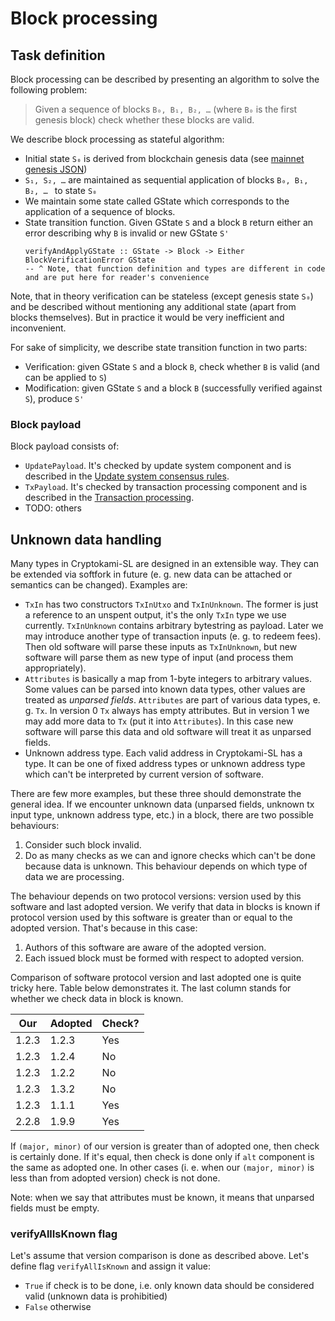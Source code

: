 # Block processing

## Task definition

Block processing can be described by presenting an algorithm to solve the following problem:

> Given a sequence of blocks `B₀, B₁, B₂, …` 
(where `B₀` is the first genesis block) check whether these blocks are valid.

We describe block processing as stateful algorithm:
* Initial state `S₀` is derived from blockchain genesis data (see [mainnet genesis JSON](https://raw.githubusercontent.com/input-output-hk/cryptokami-sl/e7cfb1724024e0db2f25ddd2eb8f8f17c0bc497f/node/mainnet-genesis.json))
* `S₁, S₂, …` are maintained as sequential application of blocks  `B₀, B₁, B₂, … ` to state `S₀`
* We maintain some state called GState which corresponds to the application of a sequence of blocks.
* State transition function. Given GState `S` and a block `B` 
return either an error describing why `B` is invalid or new GState `S'`
  ```
  verifyAndApplyGState :: GState -> Block -> Either BlockVerificationError GState
  -- ^ Note, that function definition and types are different in code and are put here for reader's convenience
  ```

Note, that in theory verification can be stateless (except genesis
state `S₀`) and be described without mentioning any additional state
(apart from blocks themselves). But in practice it would be very
inefficient and inconvenient.

For sake of simplicity, we describe state transition function in two parts:
* Verification: given GState `S` and a block `B`, check whether `B` is valid (and can be applied to `S`)
* Modification: given GState `S` and a block `B` (successfully verified against `S`), produce `S'`

### Block payload

Block payload consists of:
* `UpdatePayload`. 
  It's checked by update system component and is described in the [Update system consensus rules](us.md).
* `TxPayload`. 
  It's checked by transaction processing component and is described in the [Transaction processing](txp.md).
* TODO: others 

## Unknown data handling

Many types in Cryptokami-SL are designed in an extensible way. They can
be extended via softfork in future (e. g. new data can be attached or
semantics can be changed). Examples are:
* `TxIn` has two constructors `TxInUtxo` and `TxInUnknown`. The former
  is just a reference to an unspent output, it's the only `TxIn` type
  we use currently. `TxInUnknown` contains arbitrary bytestring as
  payload. Later we may introduce another type of transaction inputs
  (e. g. to redeem fees). Then old software will parse these inputs
  as `TxInUnknown`, but new software will parse them as new type of
  input (and process them appropriately).
* `Attributes` is basically a map from 1-byte integers to arbitrary
  values. Some values can be parsed into known data types, other
  values are treated as _unparsed fields_. `Attributes` are part of
  various data types, e. g. `Tx`. In version 0 `Tx` always has empty
  attributes. But in version 1 we may add more data to `Tx` (put it
  into `Attributes`). In this case new software will parse this data
  and old software will treat it as unparsed fields.
* Unknown address type. Each valid address in Cryptokami-SL has a
  type. It can be one of fixed address types or unknown address type
  which can't be interpreted by current version of software.

There are few more examples, but these three should demonstrate the
general idea. If we encounter unknown data (unparsed fields, unknown
tx input type, unknown address type, etc.) in a block, there are two
possible behaviours:
1. Consider such block invalid.
2. Do as many checks as we can and ignore checks which can't be done
   because data is unknown. This behaviour depends on which type of
   data we are processing.

The behaviour depends on two protocol versions: version used by this
software and last adopted version. We verify that data in blocks is
known if protocol version used by this software is greater than or
equal to the adopted version. That's because in this case:

1. Authors of this software are aware of the adopted version.
2. Each issued block must be formed with respect to adopted version.

Comparison of software protocol version and last adopted one is quite tricky here. 
Table below demonstrates it. The last column stands for whether we check data in block is known.

| Our   | Adopted | Check? |
| ----- | ------- | ------ |
| 1.2.3 |  1.2.3  | Yes    |
| 1.2.3 |  1.2.4  | No     |
| 1.2.3 |  1.2.2  | No     |
| 1.2.3 |  1.3.2  | No     |
| 1.2.3 |  1.1.1  | Yes    |
| 2.2.8 |  1.9.9  | Yes    |

If `(major, minor)` of our version is greater than of adopted
one, then check is certainly done. If it's equal, then check is
done only if `alt` component is the same as adopted one. In
other cases (i. e. when our `(major, minor)` is less than from
adopted version) check is not done.

Note: when we say that attributes must be known, it means that
unparsed fields must be empty.

### verifyAllIsKnown flag

Let's assume that version comparison is done as described above.
Let's define flag `verifyAllIsKnown` and assign it value:
* `True` if check is to be done, i.e. only known data should be considered valid (unknown data is prohibitied)
* `False` otherwise

